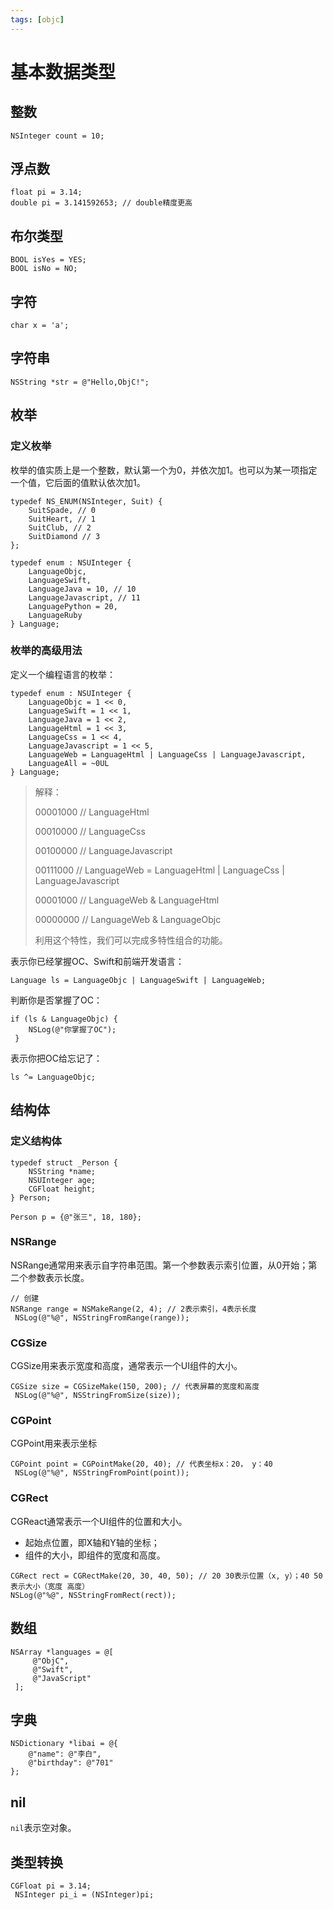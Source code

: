 ```yaml
---
tags: [objc]
---
```


# 基本数据类型


## 整数

```objc
NSInteger count = 10;
```

## 浮点数

```objc
float pi = 3.14;
double pi = 3.141592653; // double精度更高
```

## 布尔类型

```objc
BOOL isYes = YES;
BOOL isNo = NO;
```

## 字符

```objc
char x = 'a';
```

## 字符串

```objc
NSString *str = @"Hello,ObjC!";
```

## 枚举

### 定义枚举

枚举的值实质上是一个整数，默认第一个为0，并依次加1。也可以为某一项指定一个值，它后面的值默认依次加1。

```objc
typedef NS_ENUM(NSInteger, Suit) {
	SuitSpade, // 0
	SuitHeart, // 1
	SuitClub, // 2
	SuitDiamond // 3
};

typedef enum : NSUInteger {
	LanguageObjc,
	LanguageSwift,
	LanguageJava = 10, // 10
	LanguageJavascript, // 11
	LanguagePython = 20,
	LanguageRuby
} Language;
```

### 枚举的高级用法

定义一个编程语言的枚举：

```objc
typedef enum : NSUInteger {
	LanguageObjc = 1 << 0,
	LanguageSwift = 1 << 1,
	LanguageJava = 1 << 2,
	LanguageHtml = 1 << 3,
	LanguageCss = 1 << 4,
	LanguageJavascript = 1 << 5,
	LanguageWeb = LanguageHtml | LanguageCss | LanguageJavascript,
	LanguageAll = ~0UL
} Language;
```

> 解释：
> 
> 00001000 // LanguageHtml
> 
> 00010000 // LanguageCss
> 
> 00100000 // LanguageJavascript
> 
> 00111000 // LanguageWeb = LanguageHtml | LanguageCss | LanguageJavascript
> 
> 00001000 // LanguageWeb & LanguageHtml
> 
> 00000000 // LanguageWeb & LanguageObjc
> 
> 利用这个特性，我们可以完成多特性组合的功能。

表示你已经掌握OC、Swift和前端开发语言：

```objc
Language ls = LanguageObjc | LanguageSwift | LanguageWeb;
```

判断你是否掌握了OC：

```objc
if (ls & LanguageObjc) {
 	NSLog(@"你掌握了OC");
 }
```

表示你把OC给忘记了：

```objc
ls ^= LanguageObjc;
```


## 结构体

### 定义结构体

```objc
typedef struct _Person {
	NSString *name;
	NSUInteger age;
	CGFloat height;
} Person;

Person p = {@"张三", 18, 180};
```

### NSRange

NSRange通常用来表示自字符串范围。第一个参数表示索引位置，从0开始；第二个参数表示长度。

```objc
// 创建
NSRange range = NSMakeRange(2, 4); // 2表示索引，4表示长度
 NSLog(@"%@", NSStringFromRange(range));
```

### CGSize

CGSize用来表示宽度和高度，通常表示一个UI组件的大小。

```objc
CGSize size = CGSizeMake(150, 200); // 代表屏幕的宽度和高度
 NSLog(@"%@", NSStringFromSize(size));
```

### CGPoint

CGPoint用来表示坐标

```objc
CGPoint point = CGPointMake(20, 40); // 代表坐标x：20， y：40
 NSLog(@"%@", NSStringFromPoint(point));
```

### CGRect

CGReact通常表示一个UI组件的位置和大小。

- 起始点位置，即X轴和Y轴的坐标；
- 组件的大小，即组件的宽度和高度。

```objc
CGRect rect = CGRectMake(20, 30, 40, 50); // 20 30表示位置（x, y）；40 50 表示大小（宽度 高度）
NSLog(@"%@", NSStringFromRect(rect));
```

## 数组

```objc
NSArray *languages = @[
	 @"ObjC",
	 @"Swift",
	 @"JavaScript"
 ];
```

## 字典

```objc
NSDictionary *libai = @{
	@"name": @"李白",
	@"birthday": @"701"
};
```

## nil

`nil`表示空对象。

## 类型转换

```objc
CGFloat pi = 3.14;
 NSInteger pi_i = (NSInteger)pi;
```